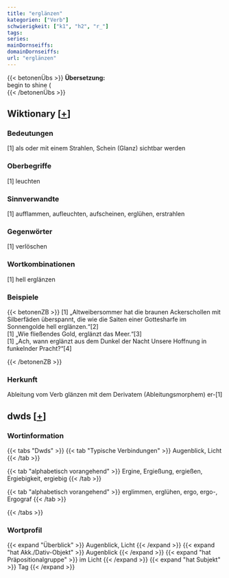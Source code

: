 ```yaml
---
title: "erglänzen"
kategorien: ["Verb"]
schwierigkeit: ["k1", "h2", "r_"]
tags:
series:
mainDornseiffs:
domainDornseiffs:
url: "erglänzen"
---
```


{{< betonenÜbs >}}
**Übersetzung:**  
begin to shine (  
{{< /betonenÜbs >}}

## Wiktionary [[+](https://de.wiktionary.org/wiki/erglänzen)]

### Bedeutungen
[1] als oder mit einem Strahlen, Schein (Glanz) sichtbar werden  

### Oberbegriffe
[1] leuchten  

### Sinnverwandte
[1] aufflammen, aufleuchten, aufscheinen, erglühen, erstrahlen  

### Gegenwörter
[1] verlöschen  

### Wortkombinationen
[1] hell erglänzen  

### Beispiele
{{< betonenZB >}}
[1] „Altweibersommer hat die braunen Ackerschollen mit Silberfäden überspannt, die wie die Saiten einer Gottesharfe im Sonnengolde hell erglänzen.“[2]  
[1] „Wie fließendes Gold, erglänzt das Meer.“[3]  
[1] „Ach, wann erglänzt aus dem Dunkel der Nacht Unsere Hoffnung in funkelnder Pracht?“[4]  

{{< /betonenZB >}}
### Herkunft
Ableitung vom Verb glänzen mit dem Derivatem (Ableitungsmorphem) er-[1]  



## dwds [[+](https://www.dwds.de/wb/erglänzen)]

### Wortinformation
{{< tabs "Dwds" >}}
{{< tab "Typische Verbindungen" >}}
Augenblick, Licht
{{< /tab >}}

{{< tab "alphabetisch vorangehend" >}}
Ergine, Ergießung, ergießen, Ergiebigkeit, ergiebig
{{< /tab >}}

{{< tab "alphabetisch vorangehend" >}}
erglimmen, erglühen, ergo, ergo-, Ergograf
{{< /tab >}}

{{< /tabs >}}

### Wortprofil
{{< expand "Überblick" >}} Augenblick, Licht {{< /expand >}}
{{< expand "hat Akk./Dativ-Objekt" >}} Augenblick {{< /expand >}}
{{< expand "hat Präpositionalgruppe" >}} im Licht {{< /expand >}}
{{< expand "hat Subjekt" >}} Tag {{< /expand >}}

